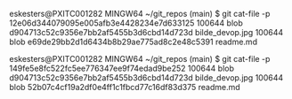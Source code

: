 eskesters@PXITC001282 MINGW64 ~/git_repos (main)
$ git cat-file -p 12e06d344079095e005afb3e4428234e7d633125
100644 blob d904713c52c9356e7bb2af5455b3d6cbd14d723d    bilde_devop.jpg
100644 blob e69de29bb2d1d6434b8b29ae775ad8c2e48c5391    readme.md

eskesters@PXITC001282 MINGW64 ~/git_repos (main)
$ git cat-file -p 149fe5e8fc522fc5ee776347ee9f74edad9be252
100644 blob d904713c52c9356e7bb2af5455b3d6cbd14d723d    bilde_devop.jpg
100644 blob 52b07c4cf19a2df0e4ff1c1fbcd77c16df83d375    readme.md
